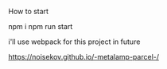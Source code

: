 How to start

npm i 
npm run start

i'll use webpack for this project in future

https://noisekov.github.io/-metalamp-parcel-/
